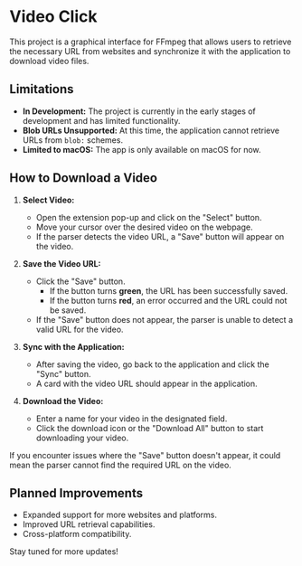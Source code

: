 # Video Click

This project is a graphical interface for FFmpeg that allows users to retrieve the necessary URL from websites and synchronize it with the application to download video files.

## Limitations

- **In Development:** The project is currently in the early stages of development and has limited functionality.
- **Blob URLs Unsupported:** At this time, the application cannot retrieve URLs from `blob:` schemes.
- **Limited to macOS:** The app is only available on macOS for now.

## How to Download a Video

1. **Select Video:**
    - Open the extension pop-up and click on the "Select" button.
    - Move your cursor over the desired video on the webpage.
    - If the parser detects the video URL, a "Save" button will appear on the video.

2. **Save the Video URL:**
    - Click the "Save" button.
        - If the button turns **green**, the URL has been successfully saved.
        - If the button turns **red**, an error occurred and the URL could not be saved.
    - If the "Save" button does not appear, the parser is unable to detect a valid URL for the video.

3. **Sync with the Application:**
    - After saving the video, go back to the application and click the "Sync" button.
    - A card with the video URL should appear in the application.

4. **Download the Video:**
    - Enter a name for your video in the designated field.
    - Click the download icon or the "Download All" button to start downloading your video.

If you encounter issues where the "Save" button doesn't appear, it could mean the parser cannot find the required URL on the video.

## Planned Improvements

- Expanded support for more websites and platforms.
- Improved URL retrieval capabilities.
- Cross-platform compatibility.



Stay tuned for more updates!

